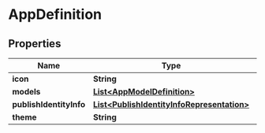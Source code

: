 # AppDefinition

## Properties
Name | Type | Description | Notes
------------ | ------------- | ------------- | -------------
**icon** | **String** |  |  [optional]
**models** | [**List&lt;AppModelDefinition&gt;**](AppModelDefinition.md) |  |  [optional]
**publishIdentityInfo** | [**List&lt;PublishIdentityInfoRepresentation&gt;**](PublishIdentityInfoRepresentation.md) |  |  [optional]
**theme** | **String** |  |  [optional]
